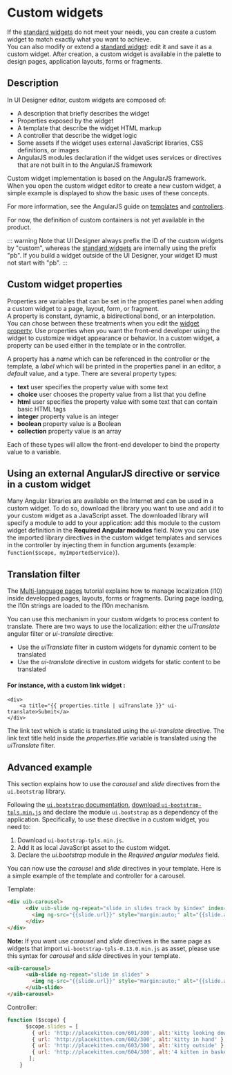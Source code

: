 # Custom widgets

If the [standard widgets](widgets.md) do not meet your needs, you can create a custom widget to match exactly what you want to achieve.  
You can also modify or extend a [standard widget](widgets.md): edit it and save it as a custom widget.
After creation, a custom widget is available in the palette to design pages, application layouts, forms or fragments. 

## Description

In UI Designer editor, custom widgets are composed of:

* A description that briefly describes the widget
* Properties exposed by the widget
* A template that describe the widget HTML markup
* A controller that describe the widget logic
* Some assets if the widget uses external JavaScript libraries, CSS definitions, or images
* AngularJS modules declaration if the widget uses services or directives that are not built in to the AngularJS framework

Custom widget implementation is based on the AngularJS framework.  
When you open the custom widget editor to create a new custom widget, a simple example is displayed to show the basic uses of these concepts.

For more information, see the AngularJS guide on [templates](https://docs.angularjs.org/guide/templates) and [controllers](https://docs.angularjs.org/guide/controller).

For now, the definition of custom containers is not yet available in the product.

::: warning
Note that UI Designer always prefix the ID of the custom widgets by "custom", 
whereas the [standard widgets](widgets.md) are internally using the prefix "pb".
If you build a widget outside of the UI Designer, your widget ID must not start with "pb".
:::

## Custom widget properties

Properties are variables that can be set in the properties panel when adding a custom widget to a page, layout, form, or fragment.  
A property is constant, dynamic, a bidirectional bond, or an interpolation. You can chose between these treatments when you edit the [widget property](widget-properties.md). Use properties when you want the front-end developer using the widget to customize widget appearance or behavior. In a custom widget, a property can be used either in the template or in the controller.

A property has a _name_ which can be referenced in the controller or the template, a _label_ which will be printed in the properties panel in an editor, a _default_ value, and a type. There are several property types:

* **text** user specifies the property value with some text
* **choice** user chooses the property value from a list that you define
* **html** user specifies the property value with some text that can contain basic HTML tags
* **integer** property value is an integer
* **boolean** property value is a Boolean
* **collection** property value is an array

Each of these types will allow the front-end developer to bind the property value to a variable. 

## Using an external AngularJS directive or service in a custom widget

Many Angular libraries are available on the Internet and can be used in a custom widget. To do so, download the library you want to use and add it to your custom widget as a JavaScript asset. The downloaded library will specify a module to add to your application: add this module to the custom widget definition in the **Required Angular modules** field. Now you can use the imported library directives in the custom widget templates and services in the controller by injecting them in function arguments (example: `function($scope, myImportedService)`).

## Translation filter

The [Multi-language pages](multi-language-pages.md) tutorial explains how to manage localization (l10) inside developped pages, layouts, forms or fragments. During page loading, the l10n strings are loaded to the l10n mechanism.

You can use this mechanism in your custom widgets to process content to translate. There are two ways to use the localization: either the _uiTranslate_ angular filter or _ui-translate_ directive:

* Use the _uiTranslate_ filter in custom widgets for dynamic content to be translated
* Use the _ui-translate_ directive in custom widgets for static content to be translated

#### For instance, with a custom link widget :
```
<div>
    <a title="{{ properties.title | uiTranslate }}" ui-translate>Submit</a>
</div>
```

The link text which is static is translated using the _ui-translate_ directive. The link text title held inside the _properties.title_ variable is translated using the _uiTranslate_ filter.

## Advanced example

This section explains how to use the _carousel_ and _slide_ directives from the `ui.bootstrap` library.

Following the [`ui.bootstrap` documentation](https://angular-ui.github.io/bootstrap/#/getting_started), 
[download `ui-bootstrap-tpls.min.js`](https://angular-ui.github.io/bootstrap/) and declare the module `ui.bootstrap` as a dependency of the application. Specifically, to use these directive in a custom widget, you need to:

1. Download `ui-bootstrap-tpls.min.js`.
2. Add it as local JavaScript asset to the custom widget.
3. Declare the _ui.bootstrap_ module in the _Required angular modules_ field.

You can now use the _carousel_ and _slide_ directives in your template. Here is a simple example of the template and controller for a carousel.

Template:
``` html
<div uib-carousel>
      <div uib-slide ng-repeat="slide in slides track by $index" index="$index" >
        <img ng-src="{{slide.url}}" style="margin:auto;" alt="{{slide.alt | uiTranslate}}">
      </div>
</div>
```

**Note:**
If you want use _carousel_ and _slide_ directives in the same page as widgets that import `ui-bootstrap-tpls-0.13.0.min.js` as asset, 
please use this syntax for _carousel_ and _slide_ directives in your template.

``` html
<uib-carousel>
      <uib-slide ng-repeat="slide in slides" >
        <img ng-src="{{slide.url}}" style="margin:auto;" alt="{{slide.alt | uiTranslate}}">
      </uib-slide>
</uib-carousel>
```

Controller:
```javascript
function ($scope) {
      $scope.slides = [
        { url: 'http://placekitten.com/601/300', alt:'kitty looking down' },
        { url: 'http://placekitten.com/602/300', alt:'kitty in hand' },
        { url: 'http://placekitten.com/603/300', alt:'kitty outside' },
        { url: 'http://placekitten.com/604/300', alt:'4 kitten in basket' }
       ];
    }
```
